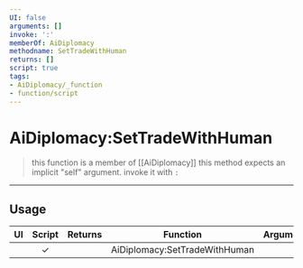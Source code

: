 ```yaml
---
UI: false
arguments: []
invoke: ':'
memberOf: AiDiplomacy
methodname: SetTradeWithHuman
returns: []
script: true
tags:
- AiDiplomacy/_function
- function/script
---
```

# AiDiplomacy:SetTradeWithHuman
> this function is a member of [[AiDiplomacy]]
> this method expects an implicit "self" argument. invoke it with `:`
-----
## Usage
|  UI | Script | Returns | Function | Arguments |
|:---:|:------:|-------:|:--------:|:---------|
| |✓||AiDiplomacy:SetTradeWithHuman||
